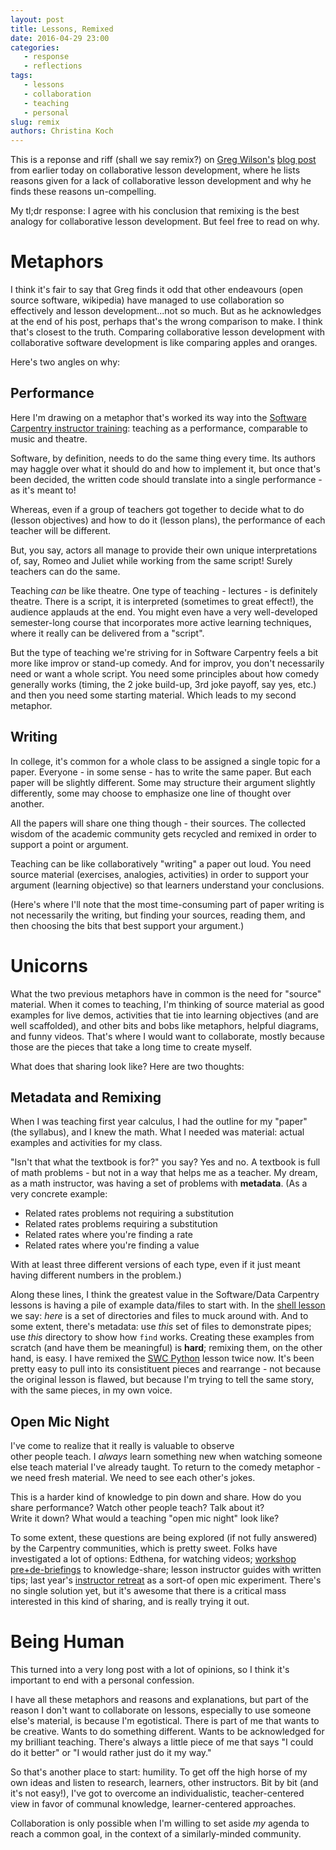 ```yaml
---
layout: post
title: Lessons, Remixed
date: 2016-04-29 23:00
categories: 
   - response
   - reflections
tags: 
   - lessons
   - collaboration
   - teaching
   - personal
slug: remix
authors: Christina Koch
---
```


This is a reponse and riff (shall we say remix?) on [Greg Wilson's](https://twitter.com/gvwilson)
[blog post](http://third-bit.com/2016/04/29/why-teachers-dont-collaborate.html) from earlier today on collaborative lesson development, where he 
lists reasons given for a lack of collaborative lesson development and 
why he finds these reasons un-compelling.  

My tl;dr response: I agree with his conclusion that remixing 
is the best analogy for collaborative 
lesson development.  But feel free to read on why.  

# Metaphors

I think it's fair to say that Greg finds it odd that 
other endeavours (open 
source software, wikipedia) have managed to use collaboration so effectively and 
lesson development...not so much.  But as he acknowledges 
at the end of his post, perhaps that's the wrong comparison 
to make.  I think that's closest to the truth.  Comparing 
collaborative lesson development 
with collaborative software development is like comparing apples and oranges.  

Here's two angles on why: 

## Performance

Here I'm drawing on a metaphor that's worked its way into the 
[Software Carpentry instructor training](http://swcarpentry.github.io/instructor-training/): teaching as 
a performance, comparable to music and theatre.  

Software, by definition, needs to do the same thing every time.  Its 
authors may haggle over what it should do and how to implement it, but 
once that's been decided, the written code should translate into a single 
performance - as it's meant to!  

Whereas, even if a group of teachers got together to decide what to 
do (lesson objectives) and how to do it (lesson plans), the performance 
of each teacher will be different.  

But, you say, actors all 
manage to provide their own unique interpretations of, say, Romeo and Juliet 
while working from the same script!  Surely teachers can do the same.  

Teaching *can* be like theatre.  One type of teaching - lectures - 
is definitely theatre.  There is a script, it is interpreted (sometimes to great 
effect!), the audience applauds at the end.  You might even have a very 
well-developed semester-long course that incorporates more active learning 
techniques, where it really can be delivered from a "script".  

But the 
type of teaching we're striving for in Software Carpentry feels 
a bit more like improv or stand-up comedy.  And for 
improv, you don't necessarily need or want a whole script.  You 
need some principles about how comedy generally works (timing, the 
2 joke build-up, 3rd joke payoff, say yes, etc.) and then you need 
some starting material.  Which leads to my second metaphor.  

## Writing

In college, it's common for a whole class to be assigned a single 
topic for a paper.  Everyone - in some sense - has to write the same 
paper.  But each paper will be slightly different.  Some may structure 
their argument slightly differently, some may choose to emphasize one 
line of thought over another.  

All the papers will share one thing though - their sources.  The collected 
wisdom of the academic community gets recycled and remixed in order to 
support a point or argument.  

Teaching can be like collaboratively "writing" a paper out loud.  You need 
source material (exercises, analogies, activities) in order to support 
your argument (learning objective) so that learners understand your conclusions.  

(Here's where I'll note that the most time-consuming part of paper writing 
is not necessarily the writing, 
but finding your sources, reading them, and then choosing the bits that 
best support your argument.)

# Unicorns

What the two previous metaphors have in common is the need for 
"source" material.  When it comes to teaching, I'm thinking 
of source material as good examples for live demos, 
activities that tie into learning objectives (and are well scaffolded), 
and other bits and bobs like metaphors, helpful diagrams, and funny 
videos.  That's where I would want to collaborate, mostly 
because those are the pieces that take a long time to create myself.  

What does that sharing look like?  Here are two thoughts: 

## Metadata and Remixing

When I was teaching first year calculus, I had the outline for my "paper"
(the syllabus), and I knew the math.  What I needed was material: 
actual examples and activities for my class.  

"Isn't that what the textbook is for?" you say?  Yes and no.  A textbook is 
full of math problems - but not in a way that helps me as a teacher.  My dream, 
as a math instructor, was having a set of problems with **metadata**.  (As a very 
concrete example: 

* Related rates problems not requiring a substitution
* Related rates problems requiring a substitution
* Related rates where you're finding a rate
* Related rates where you're finding a value 

With at least three different versions of each type, 
even if it just meant having different numbers in the problem.)  

Along these lines, I think the greatest value in 
the Software/Data Carpentry lessons is having 
a pile of example data/files to start with.  In the [shell lesson](http://swcarpentry.github.io/shell-novice) 
we say: *here* 
is a set of directories and files to muck around with.  And to some extent, there's
metadata: use *this* set of files to demonstrate pipes; use *this* directory to 
show how `find` works.  Creating these examples from scratch (and have 
them be meaningful) is **hard**; remixing them, on the other hand, is easy.  I 
have remixed the [SWC Python](http://swcarpentry.github.io/python-novice-inflammation) lesson twice now.  It's been pretty easy to pull into its 
consistituent pieces and rearrange - not because the original lesson is flawed, 
but because I'm trying to tell the same story, with the same 
pieces, in my own voice.  

## Open Mic Night

I've come to realize that it really is valuable to observe  
other people teach.  I *always* learn something new when watching 
someone else teach material I've already taught.  To return to the comedy 
metaphor - we need fresh material.  We need to see each other's jokes.  

This is a harder kind of knowledge to pin down and share.  How do 
you share performance?  Watch other people teach?  Talk about it?  
Write it down?  What would a teaching "open mic night" look like?  

To some extent, these questions are being explored (if not fully answered) 
by the Carpentry communities, which is pretty sweet.  Folks have 
investigated a lot of options: Edthena, for 
watching videos; [workshop pre+de-briefings](http://pad.software-carpentry.org/instructor-discussion) to knowledge-share; lesson 
instructor guides with written tips; last year's [instructor
retreat](http://swcarpentry.github.io/instructor-retreat-2015/) as a sort-of open mic experiment.  There's no single solution yet, but it's awesome that 
there is a critical mass interested in this kind of sharing, and is 
really trying it out.  

# Being Human

This turned into a very long post with a lot of opinions, so I think 
it's important to end with a personal confession.  

I have all these metaphors and reasons and explanations, but 
part of the reason I don't want to collaborate on lessons, especially 
to use someone else's material, is because 
I'm egotistical.  There is part of me that wants to be creative.  Wants 
to do something 
different.  Wants to be acknowledged for my brilliant teaching.  There's 
always a little piece of me that says "I could do it better" or "I would rather 
just do it my way."    

So that's another place to start: humility.  To get off the high horse 
of my own ideas and listen to research, learners, other instructors.  Bit 
by bit (and it's not easy!), I've got to overcome an individualistic, 
teacher-centered view in 
favor of communal knowledge, learner-centered approaches.  

Collaboration is only possible when I'm willing to set aside *my* agenda to reach 
a common goal, in the context of a similarly-minded community.  